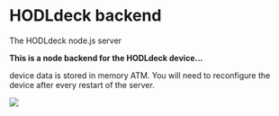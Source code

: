 # HODLdeck backend
The HODLdeck node.js server

__This is a node backend for the HODLdeck device...__

device data is stored in memory ATM. You will need to reconfigure the device after every restart of the server.

<a href='https://stellartip.me/github/BlackMac'><img src='https://stellartip.me/static/images/stellartip-button-sm.png' /></a>
